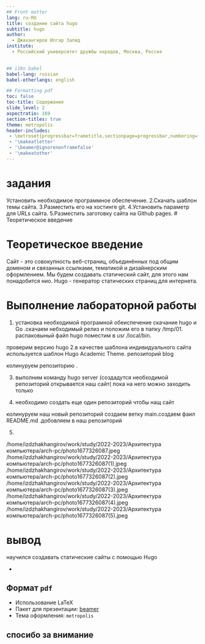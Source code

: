 ```yaml
---
## Front matter
lang: ru-RU
title: создание сайта hugo
subtitle: hugo
author:
  - Джахангиров Илгар Залид
institute:
  - Российский университет дружбы народов, Москва, Россия
  

## i18n babel
babel-lang: russian
babel-otherlangs: english

## Formatting pdf
toc: false
toc-title: Содержание
slide_level: 2
aspectratio: 169
section-titles: true
theme: metropolis
header-includes:
 - \metroset{progressbar=frametitle,sectionpage=progressbar,numbering=fraction}
 - '\makeatletter'
 - '\beamer@ignorenonframefalse'
 - '\makeatother'
---
```


# задания 
Установить необходимое программное обеспечение.
    2.Скачать шаблон темы сайта.
    3.Разместить его на хостинге git.
    4.Установить параметр для URLs сайта.
    5.Разместить заготовку сайта на Github pages.
    # Теоретическое введение
    
# Теоретическое введение    
Сайт - это совокупность веб-страниц, объединённых под общим доменом и связанных ссылками, тематикой и дизайнерским оформлением. Мы будем создавать статический сайт, для этого нам понадобится нио.
﻿﻿﻿Hugo - генератор статических страниц для интернета.
# Выполнение лабораторной работы
1. установка необходимой програмной обеиспечение скачание hugo и Go .скачаем небходимый релиз и положим его в папку /tmp/01. распаковыный файл hugo поместим в usr /local/bin.

проверим версию hugo
2.в качестве шаблона  индивидуального сайта используется шаблон Hugo Academic Theme. 
репозиторий blog

колинуруем репозиторию .

3. выполним команду hugo server (cоздадутся необходимой репозиторий
открывается наш сайт( пока на него можно заходить только 

4. необходимо создать  еще один репозиторий чтобы нащ сайт 

колинуруем  наш новый репозиторий создаем ветку main.создаем фаил README.md .добовляем в наш репозиторий

5.
/home/izdzhakhangirov/work/study/2022-2023/Архитектура компьютера/arch-pc/photo1677326087.jpeg
/home/izdzhakhangirov/work/study/2022-2023/Архитектура компьютера/arch-pc/photo1677326087(1).jpeg
/home/izdzhakhangirov/work/study/2022-2023/Архитектура компьютера/arch-pc/photo1677326087(2).jpeg
/home/izdzhakhangirov/work/study/2022-2023/Архитектура компьютера/arch-pc/photo1677326087(3).jpeg
/home/izdzhakhangirov/work/study/2022-2023/Архитектура компьютера/arch-pc/photo1677326087(4).jpeg
/home/izdzhakhangirov/work/study/2022-2023/Архитектура компьютера/arch-pc/photo1677326087(5).jpeg




# вывод 
научился создавать статические сайты с помощью Hugo


- 
## Формат `pdf`

- Использование LaTeX
- Пакет для презентации: [beamer](https://ctan.org/pkg/beamer)
- Тема оформления: `metropolis`

##

## спосибо за внимание


